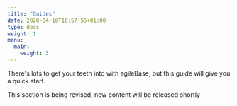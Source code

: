 ```yaml
---
title: "Guides"
date: 2020-04-18T16:57:55+01:00
type: docs
weight: 1
menu:
  main:
    weight: 3
---
```

There's lots to get your teeth into with agileBase, but this guide will give you a quick start.

This section is being revised, new content will be released shortly





